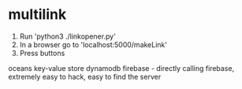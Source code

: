 # multilink


 1. Run 'python3 ./linkopener.py'
 2. In a browser go to 'localhost:5000/makeLink'
 3. Press buttons


oceans
key-value store
dynamodb
firebase - directly calling firebase, extremely easy to hack, easy to find the server